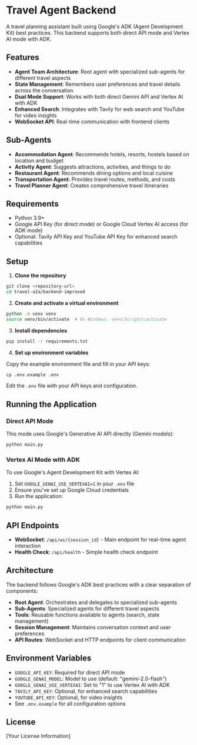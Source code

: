 # Travel Agent Backend

A travel planning assistant built using Google's ADK (Agent Development Kit) best practices. This backend supports both direct API mode and Vertex AI mode with ADK.

## Features

- **Agent Team Architecture**: Root agent with specialized sub-agents for different travel aspects
- **State Management**: Remembers user preferences and travel details across the conversation
- **Dual Mode Support**: Works with both direct Gemini API and Vertex AI with ADK
- **Enhanced Search**: Integrates with Tavily for web search and YouTube for video insights
- **WebSocket API**: Real-time communication with frontend clients

## Sub-Agents

- **Accommodation Agent**: Recommends hotels, resorts, hostels based on location and budget
- **Activity Agent**: Suggests attractions, activities, and things to do
- **Restaurant Agent**: Recommends dining options and local cuisine
- **Transportation Agent**: Provides travel routes, methods, and costs
- **Travel Planner Agent**: Creates comprehensive travel itineraries

## Requirements

- Python 3.9+
- Google API Key (for direct mode) or Google Cloud Vertex AI access (for ADK mode)
- Optional: Tavily API Key and YouTube API Key for enhanced search capabilities

## Setup

1. **Clone the repository**

```bash
git clone <repository-url>
cd travel-a2a/backend-improved
```

2. **Create and activate a virtual environment**

```bash
python -m venv venv
source venv/bin/activate  # On Windows: venv\Scripts\activate
```

3. **Install dependencies**

```bash
pip install -r requirements.txt
```

4. **Set up environment variables**

Copy the example environment file and fill in your API keys:

```bash
cp .env.example .env
```

Edit the `.env` file with your API keys and configuration.

## Running the Application

### Direct API Mode

This mode uses Google's Generative AI API directly (Gemini models):

```bash
python main.py
```

### Vertex AI Mode with ADK

To use Google's Agent Development Kit with Vertex AI:

1. Set `GOOGLE_GENAI_USE_VERTEXAI=1` in your `.env` file
2. Ensure you've set up Google Cloud credentials
3. Run the application:

```bash
python main.py
```

## API Endpoints

- **WebSocket**: `/api/ws/{session_id}` - Main endpoint for real-time agent interaction
- **Health Check**: `/api/health` - Simple health check endpoint

## Architecture

The backend follows Google's ADK best practices with a clear separation of components:

- **Root Agent**: Orchestrates and delegates to specialized sub-agents
- **Sub-Agents**: Specialized agents for different travel aspects
- **Tools**: Reusable functions available to agents (search, state management)
- **Session Management**: Maintains conversation context and user preferences
- **API Routes**: WebSocket and HTTP endpoints for client communication

## Environment Variables

- `GOOGLE_API_KEY`: Required for direct API mode
- `GOOGLE_GENAI_MODEL`: Model to use (default: "gemini-2.0-flash")
- `GOOGLE_GENAI_USE_VERTEXAI`: Set to "1" to use Vertex AI with ADK
- `TAVILY_API_KEY`: Optional, for enhanced search capabilities
- `YOUTUBE_API_KEY`: Optional, for video insights
- See `.env.example` for all configuration options

## License

[Your License Information]
